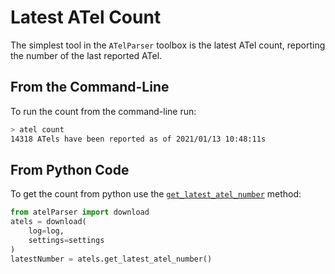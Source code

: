 # Latest ATel Count

The simplest tool in the `ATelParser` toolbox is the latest ATel count, reporting the number of the last reported ATel.

## From the Command-Line

To run the count from the command-line run:

```bash
> atel count
14318 ATels have been reported as of 2021/01/13 10:48:11s
```

## From Python Code

To get the count from python use the [`get_latest_atel_number`](./_api/atelParser.download.html#get_latest_atel_number) method:

```python
from atelParser import download
atels = download(
    log=log,
    settings=settings
)
latestNumber = atels.get_latest_atel_number()
```

